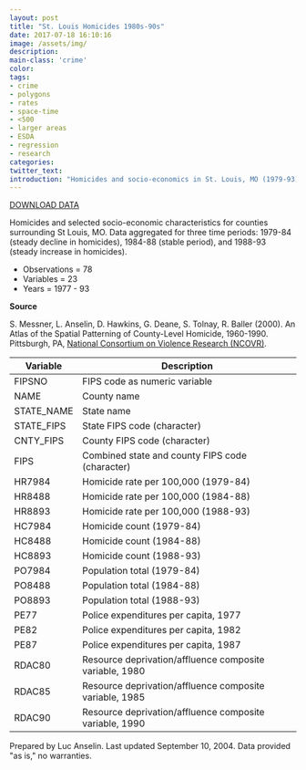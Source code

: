 ```yaml
---
layout: post
title: "St. Louis Homicides 1980s-90s"
date: 2017-07-18 16:10:16
image: /assets/img/
description:
main-class: 'crime'
color:
tags:
- crime
- polygons
- rates
- space-time
- <500
- larger areas
- ESDA
- regression
- research
categories:
twitter_text:
introduction: "Homicides and socio-economics in St. Louis, MO (1979-93)."
---
```


<script>
var map = L.map('map');
L.tileLayer('https://api.tiles.mapbox.com/v4/{id}/{z}/{x}/{y}.png?access_token=pk.eyJ1IjoibWFwYm94IiwiYSI6ImNpejY4NXVycTA2emYycXBndHRqcmZ3N3gifQ.rJcFIG214AriISLbB6B5aw', {
maxZoom: 18,
attribution: 'Map data &copy; <a href="http://openstreetmap.org">OpenStreetMap</a> contributors, ' +
'<a href="http://creativecommons.org/licenses/by-sa/2.0/">CC-BY-SA</a>, ' +
'Imagery © <a href="http://mapbox.com">Mapbox</a>',
id: 'mapbox.light'
}).addTo(map);

map.scrollWheelZoom.disable();
map.touchZoom.disable();
var enableMapInteraction = function () {
map.scrollWheelZoom.enable();
map.touchZoom.enable();
}
$('#map').on('click touch', enableMapInteraction);
$('#map').on('mouseout', function(){ map.scrollWheelZoom.disable();});

var smallIcon = L.icon({
iconUrl: 'http://www.hckrecruitment.nic.in/images/blue.png',
iconSize: [16, 16], // size of the icon
});

function onEachFeature(feature, layer) {
//console.log(feature);
var txt = "";
for (var fname in feature.properties) {
txt += fname;
txt += " : ";
txt += feature.properties[fname];
txt += "<br/>";
}
layer.bindPopup(txt);
}


// load GeoJSON from an external file
// load GeoJSON from an external file
$.getJSON("../data/stlouis.geojson",function(data){
// add GeoJSON layer to the map once the file is loaded
var json = L.geoJson(data, {
pointToLayer: function(feature, latlng) {

return L.marker(latlng, {
icon: smallIcon
});
},
onEachFeature: onEachFeature
});
json.addTo(map);
map.fitBounds(json.getBounds());
});
</script>

[DOWNLOAD DATA](../data/stlouis.zip)


Homicides and selected socio-economic characteristics for counties surrounding St Louis, MO. Data aggregated for three time periods: 1979-84 (steady decline in homicides), 1984-88 (stable period), and 1988-93 (steady increase in homicides).


* Observations = 78
* Variables = 23
* Years = 1977 - 93

**Source**

S. Messner, L. Anselin, D. Hawkins, G. Deane, S. Tolnay, R. Baller (2000). An Atlas of the Spatial Patterning of County-Level Homicide, 1960-1990. Pittsburgh, PA, [National Consortium on Violence Research (NCOVR)](http://www.ncovr.heinz.cmu.edu/).

|**Variable**|**Description**|
|---|---|
|FIPSNO | FIPS code as numeric variable|
|NAME | County name |
|STATE_NAME | State name|
|STATE_FIPS | State FIPS code (character)|
|CNTY_FIPS | County FIPS code (character)|
|FIPS | Combined state and county FIPS code (character)|
|HR7984	|	Homicide	rate	per	100,000	(1979-84)|
|HR8488	|	Homicide	rate	per	100,000	(1984-88)|
|HR8893	|	Homicide	rate	per	100,000	(1988-93)|
|HC7984 | Homicide count (1979-84)|
|HC8488 | Homicide count (1984-88)|
|HC8893 | Homicide count (1988-93)|
|PO7984 | Population total (1979-84)|
|PO8488 | Population total (1984-88)|
|PO8893 | Population total (1988-93)|
|PE77	|	Police	expenditures	per	capita,	1977|
|PE82	|	Police	expenditures	per	capita,	1982|
|PE87	|	Police	expenditures	per	capita,	1987|
|RDAC80	|	Resource	deprivation/affluence	composite	variable,	1980|
|RDAC85	|	Resource	deprivation/affluence	composite	variable,	1985|
|RDAC90	|	Resource	deprivation/affluence	composite	variable,	1990|


Prepared by Luc Anselin. Last updated September 10, 2004. Data provided "as is," no warranties.
